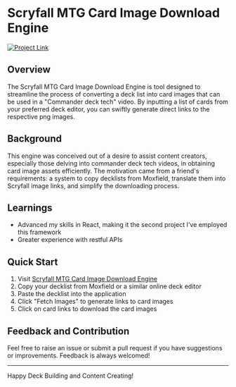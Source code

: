 # Scryfall MTG Card Image Download Engine

[![Project Link](https://img.shields.io/badge/website-https://axiomaticadi.github.io/scryfall--image--downloader/-blue)](https://axiomaticadi.github.io/scryfall-image-downloader/)

## Overview

The Scryfall MTG Card Image Download Engine is tool designed to streamline the process of converting a deck list into card images that can be used in a "Commander deck tech" video. By inputting a list of cards from your preferred deck editor, you can swiftly generate direct links to the respective png images. 

## Background

This engine was conceived out of a desire to assist content creators, especially those delving into commander deck tech videos, in obtaining card image assets efficiently. The motivation came from a friend's requirements: a system to copy decklists from Moxfield, translate them into Scryfall image links, and simplify the downloading process.

## Learnings

- Advanced my skills in React, making it the second project I've employed this framework
- Greater experience with restful APIs

## Quick Start

1. Visit [Scryfall MTG Card Image Download Engine](https://axiomaticadi.github.io/scryfall-image-downloader/)
2. Copy your decklist from Moxfield or a similar online deck editor
3. Paste the decklist into the application
4. Click "Fetch Images" to generate links to card images
5. Click on card links to download the card images

## Feedback and Contribution

Feel free to raise an issue or submit a pull request if you have suggestions or improvements. Feedback is always welcomed!

---

Happy Deck Building and Content Creating!